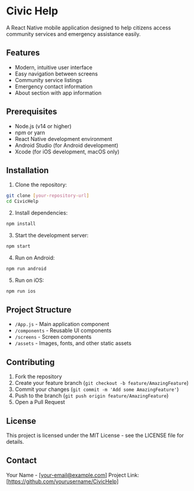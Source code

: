 # Civic Help

A React Native mobile application designed to help citizens access community services and emergency assistance easily.

## Features

- Modern, intuitive user interface
- Easy navigation between screens
- Community service listings
- Emergency contact information
- About section with app information

## Prerequisites

- Node.js (v14 or higher)
- npm or yarn
- React Native development environment
- Android Studio (for Android development)
- Xcode (for iOS development, macOS only)

## Installation

1. Clone the repository:
```bash
git clone [your-repository-url]
cd CivicHelp
```

2. Install dependencies:
```bash
npm install
```

3. Start the development server:
```bash
npm start
```

4. Run on Android:
```bash
npm run android
```

5. Run on iOS:
```bash
npm run ios
```

## Project Structure

- `/App.js` - Main application component
- `/components` - Reusable UI components
- `/screens` - Screen components
- `/assets` - Images, fonts, and other static assets

## Contributing

1. Fork the repository
2. Create your feature branch (`git checkout -b feature/AmazingFeature`)
3. Commit your changes (`git commit -m 'Add some AmazingFeature'`)
4. Push to the branch (`git push origin feature/AmazingFeature`)
5. Open a Pull Request

## License

This project is licensed under the MIT License - see the LICENSE file for details.

## Contact

Your Name - [your-email@example.com]
Project Link: [https://github.com/yourusername/CivicHelp]
